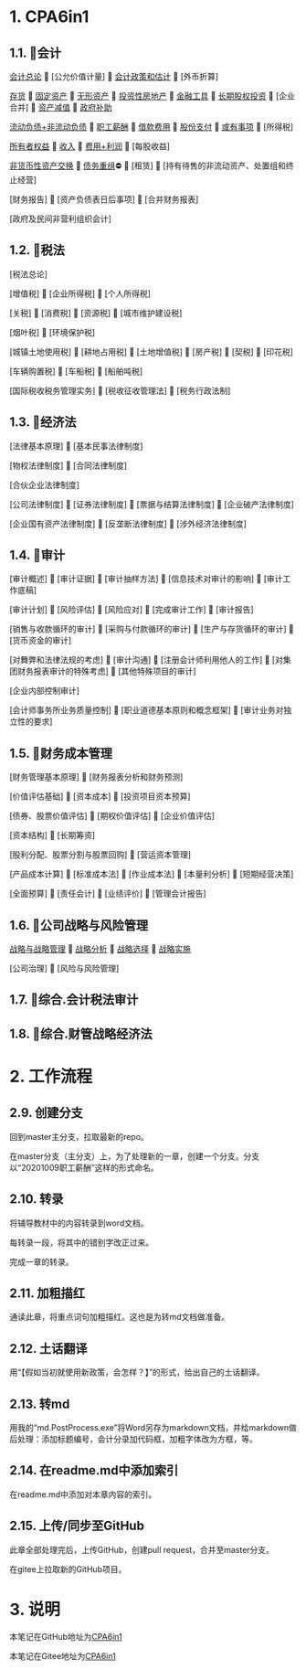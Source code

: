 # 1. CPA6in1

## 1.1. :mushroom:会计

[会计总论](CPA6in1/1会计/会计总论.md) :seedling: [公允价值计量] :seedling: [会计政策和估计](CPA6in1/1会计/会计政策和估计.md) :seedling: [外币折算]

[存货](CPA6in1/1会计/资产.存货.md) :seedling: [固定资产](CPA6in1/1会计/资产.固定资产.md) :seedling: [无形资产](CPA6in1/1会计/资产.无形资产.md) :seedling: [投资性房地产](CPA6in1/1会计/资产.投资性房地产.md) :seedling: [金融工具](CPA6in1/1会计/资产.金融工具.md) :seedling: [长期股权投资](CPA6in1/1会计/资产.长期股权投资.md) :seedling: [企业合并] :seedling: [资产减值](CPA6in1/1会计/资产.资产减值.md) :seedling: [政府补助](CPA6in1/1会计/政府补助.md)

[流动负债+非流动负债](CPA6in1/1会计/负债.流动负债+非流动负债.md) :seedling: [职工薪酬](CPA6in1/1会计/负债.职工薪酬.md) :seedling: [借款费用](CPA6in1/1会计/负债.借款费用.md) :seedling: [股份支付](CPA6in1/1会计/负债.股份支付.md) :seedling: [或有事项](CPA6in1/1会计/负债.或有事项.md) :seedling: [所得税]

[所有者权益](CPA6in1/1会计/所有者权益.md) :seedling: [收入](CPA6in1/1会计/收入.md) :seedling: [费用+利润](CPA6in1/1会计/费用+利润.md) :seedling: [每股收益]

[非货币性资产交换](CPA6in1/1会计/特殊.非货币性资产交换.md) :seedling: [债务重组](CPA6in1/1会计/特殊.债务重组.md):no_entry: :seedling: [租赁] :seedling: [持有待售的非流动资产、处置组和终止经营]

[财务报告] :seedling: [资产负债表日后事项] :seedling: [合并财务报表]

[政府及民间非营利组织会计]

## 1.2. :mushroom:税法

[税法总论]

[增值税] :seedling: [企业所得税] :seedling: [个人所得税]

[关税] :seedling: [消费税] :seedling: [资源税] :seedling: [城市维护建设税]

[烟叶税] :seedling: [环境保护税]

[城镇土地使用税] :seedling: [耕地占用税] :seedling: [土地增值税] :seedling: [房产税] :seedling: [契税] :seedling: [印花税]

[车辆购置税] :seedling: [车船税] :seedling: [船舶吨税]

[国际税收税务管理实务] :seedling: [税收征收管理法] :seedling: [税务行政法制]

## 1.3. :mushroom:经济法

[法律基本原理] :seedling: [基本民事法律制度]

[物权法律制度] :seedling: [合同法律制度]

[合伙企业法律制度]

[公司法律制度] :seedling: [证券法律制度] :seedling: [票据与结算法律制度] :seedling: [企业破产法律制度]

[企业国有资产法律制度] :seedling: [反垄断法律制度] :seedling: [涉外经济法律制度]

## 1.4. :mushroom:审计

[审计概述] :seedling: [审计证据] :seedling: [审计抽样方法] :seedling: [信息技术对审计的影响] :seedling: [审计工作底稿]

[审计计划] :seedling: [风险评估] :seedling: [风险应对] :seedling: [完成审计工作] :seedling: [审计报告]

[销售与收款循环的审计] :seedling: [采购与付款循环的审计] :seedling: [生产与存货循环的审计] :seedling: [货币资金的审计]

[对舞弊和法律法规的考虑] :seedling: [审计沟通] :seedling: [注册会计师利用他人的工作] :seedling: [对集团财务报表审计的特殊考虑] :seedling: [其他特殊项目的审计]

[企业内部控制审计]

[会计师事务所业务质量控制] :seedling: [职业道德基本原则和概念框架] :seedling: [审计业务对独立性的要求]

## 1.5. :mushroom:财务成本管理

[财务管理基本原理] :seedling: [财务报表分析和财务预测]

[价值评估基础] :seedling: [资本成本] :seedling: [投资项目资本预算]

[债券、股票价值评估] :seedling: [期权价值评估] :seedling: [企业价值评估]

[资本结构] :seedling: [长期筹资]

[股利分配、股票分割与股票回购] :seedling: [营运资本管理]

[产品成本计算] :seedling: [标准成本法] :seedling: [作业成本法] :seedling: [本量利分析] :seedling: [短期经营决策]

[全面预算] :seedling: [责任会计] :seedling: [业绩评价] :seedling: [管理会计报告]

## 1.6. :mushroom:公司战略与风险管理

[战略与战略管理](CPA6in1/6战略/战略与战略管理.md) :seedling: [战略分析](CPA6in1/6战略/战略分析.md) :seedling: [战略选择](CPA6in1/6战略/战略选择.md) :seedling: [战略实施](CPA6in1/6战略/战略实施.md)

[公司治理] :seedling: [风险与风险管理]

## 1.7. :mushroom:综合.会计税法审计

## 1.8. :mushroom:综合.财管战略经济法

# 2. 工作流程

## 2.9. 创建分支

回到master主分支，拉取最新的repo。

在master分支（主分支）上，为了处理新的一章，创建一个分支。分支以“20201009职工薪酬”这样的形式命名。

## 2.10. 转录

将辅导教材中的内容转录到word文档。

每转录一段，将其中的错别字改正过来。

完成一章的转录。

## 2.11. 加粗描红

通读此章，将重点词句加粗描红。这也是为转md文档做准备。

## 2.12. 土话翻译

用“【假如当初就使用新政策，会怎样？】”的形式，给出自己的土话翻译。

## 2.13. 转md

用我的“md.PostProcess.exe”将Word另存为markdown文档，并给markdown做后处理：添加标题编号，会计分录加代码框，加粗字体改为方框，等。

## 2.14. 在readme.md中添加索引

在readme.md中添加对本章内容的索引。

## 2.15. 上传/同步至GitHub

此章全部处理完后，上传GitHub，创建pull request，合并至master分支。

在gitee上拉取新的GitHub项目。

# 3. 说明

本笔记在GitHub地址为[CPA6in1](https://github.com/bitzhuwei/CPA6in1)

本笔记在Gitee地址为[CPA6in1](https://gitee.com/bookcases/CPA6in1)
